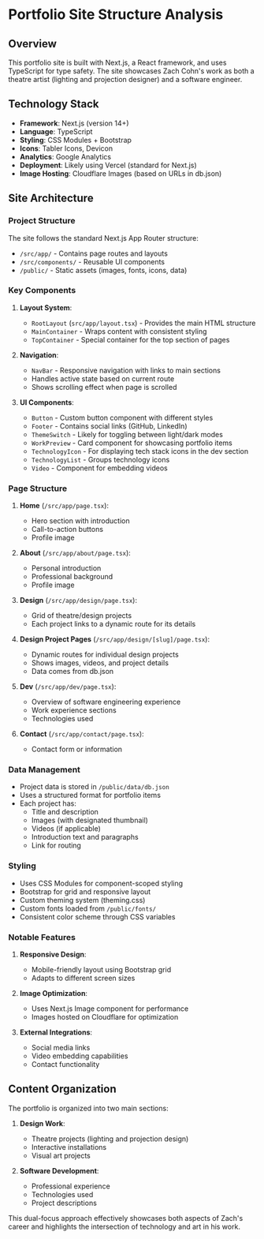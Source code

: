 # Portfolio Site Structure Analysis

## Overview
This portfolio site is built with Next.js, a React framework, and uses TypeScript for type safety. The site showcases Zach Cohn's work as both a theatre artist (lighting and projection designer) and a software engineer.

## Technology Stack
- **Framework**: Next.js (version 14+)
- **Language**: TypeScript
- **Styling**: CSS Modules + Bootstrap
- **Icons**: Tabler Icons, Devicon
- **Analytics**: Google Analytics
- **Deployment**: Likely using Vercel (standard for Next.js)
- **Image Hosting**: Cloudflare Images (based on URLs in db.json)

## Site Architecture

### Project Structure
The site follows the standard Next.js App Router structure:
- `/src/app/` - Contains page routes and layouts
- `/src/components/` - Reusable UI components
- `/public/` - Static assets (images, fonts, icons, data)

### Key Components
1. **Layout System**:
   - `RootLayout` (`src/app/layout.tsx`) - Provides the main HTML structure
   - `MainContainer` - Wraps content with consistent styling
   - `TopContainer` - Special container for the top section of pages

2. **Navigation**:
   - `NavBar` - Responsive navigation with links to main sections
   - Handles active state based on current route
   - Shows scrolling effect when page is scrolled

3. **UI Components**:
   - `Button` - Custom button component with different styles
   - `Footer` - Contains social links (GitHub, LinkedIn)
   - `ThemeSwitch` - Likely for toggling between light/dark modes
   - `WorkPreview` - Card component for showcasing portfolio items
   - `TechnologyIcon` - For displaying tech stack icons in the dev section
   - `TechnologyList` - Groups technology icons
   - `Video` - Component for embedding videos

### Page Structure
1. **Home** (`/src/app/page.tsx`):
   - Hero section with introduction
   - Call-to-action buttons
   - Profile image

2. **About** (`/src/app/about/page.tsx`):
   - Personal introduction
   - Professional background
   - Profile image

3. **Design** (`/src/app/design/page.tsx`):
   - Grid of theatre/design projects
   - Each project links to a dynamic route for its details

4. **Design Project Pages** (`/src/app/design/[slug]/page.tsx`):
   - Dynamic routes for individual design projects
   - Shows images, videos, and project details
   - Data comes from db.json

5. **Dev** (`/src/app/dev/page.tsx`):
   - Overview of software engineering experience
   - Work experience sections
   - Technologies used

6. **Contact** (`/src/app/contact/page.tsx`):
   - Contact form or information

### Data Management
- Project data is stored in `/public/data/db.json`
- Uses a structured format for portfolio items
- Each project has:
  - Title and description
  - Images (with designated thumbnail)
  - Videos (if applicable)
  - Introduction text and paragraphs
  - Link for routing

### Styling
- Uses CSS Modules for component-scoped styling
- Bootstrap for grid and responsive layout
- Custom theming system (theming.css)
- Custom fonts loaded from `/public/fonts/`
- Consistent color scheme through CSS variables

### Notable Features
1. **Responsive Design**:
   - Mobile-friendly layout using Bootstrap grid
   - Adapts to different screen sizes

2. **Image Optimization**:
   - Uses Next.js Image component for performance
   - Images hosted on Cloudflare for optimization

3. **External Integrations**:
   - Social media links
   - Video embedding capabilities
   - Contact functionality

## Content Organization
The portfolio is organized into two main sections:

1. **Design Work**:
   - Theatre projects (lighting and projection design)
   - Interactive installations
   - Visual art projects

2. **Software Development**:
   - Professional experience
   - Technologies used
   - Project descriptions

This dual-focus approach effectively showcases both aspects of Zach's career and highlights the intersection of technology and art in his work.